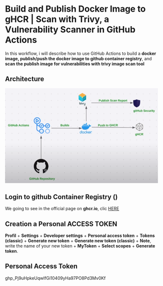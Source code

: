 # Build and Publish Docker Image to gHCR | Scan with Trivy, a Vulnerability Scanner in GitHub Actions

In this workflow, i will describe how to use GitHub Actions to build a **docker image, publish/push the docker image to github container registry**, and **scan the publish image for vulnerabilities with trivy image scan tool**

## Architecture

![architecture](/images/architecture.png)

## Login to github Container Registry ()

We going to see in the official page on **ghcr.io**, clic [HERE](https://docs.github.com/fr/packages/working-with-a-github-packages-registry/working-with-the-container-registry#authentification-avec-un-personal-access-token-classic)

## Creation a Personal ACCESS TOKEN

**Profil** + **Settings** + **Developer settings** + **Personal access token** + **Tokens (classic)** + **Generate new token** + **Generate new token (classic)** + **Note**, write the name of your new token + **MyToken** + **Select scopes** + **Generate token**.


## Personal Access Token
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

